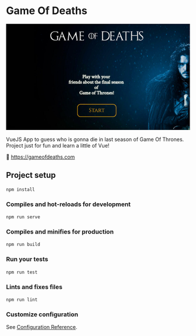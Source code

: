 # Game Of Deaths
![](https://github.com/jesusmartinoza/Game-of-Deaths/blob/master/static/who_will_die_in_game_of_thrones.png?raw=true)

VueJS App to guess who is gonna die in last season of Game Of Thrones. Project just for fun and learn a little of Vue!

:link: https://gameofdeaths.com




## Project setup
```
npm install
```

### Compiles and hot-reloads for development
```
npm run serve
```

### Compiles and minifies for production
```
npm run build
```

### Run your tests
```
npm run test
```

### Lints and fixes files
```
npm run lint
```

### Customize configuration
See [Configuration Reference](https://cli.vuejs.org/config/).
